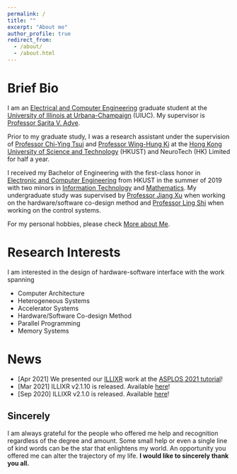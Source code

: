 ```yaml
---
permalink: /
title: ""
excerpt: "About me"
author_profile: true
redirect_from: 
  - /about/
  - /about.html
---
```


Brief Bio
======
I am an [Electrical and Computer Engineering](https://ece.illinois.edu/) graduate student at the [University of Illinois at Urbana-Champaign](https://illinois.edu/) (UIUC). My supervisor is [Professor Sarita V. Adve](http://sadve.cs.illinois.edu/).

Prior to my graduate study, I was a research assistant under the supervision of [Professor Chi-Ying Tsui](https://sites.google.com/view/vlsi-lab-hkust/people/tsui-chi-ying) and [Professor Wing-Hung Ki](https://eeki.home.ece.ust.hk/) at the [Hong Kong University of Science and Technology](https://hkust.edu.hk/home) (HKUST) and NeuroTech (HK) Limited for half a year.

I received my Bachelor of Engineering with the first-class honor in [Electronic and Computer Engineering](https://ece.hkust.edu.hk/) from HKUST in the summer of 2019 with two minors in [Information Technology](https://www.cse.ust.hk/) and [Mathematics](http://www.math.ust.hk/). My undergraduate study was supervised by [Professor Jiang Xu](https://eexu.home.ece.ust.hk/) when working on the hardware/software co-design method and [Professor Ling Shi](https://eesling.home.ece.ust.hk/) when working on the control systems.

For my personal hobbies, please check [More about Me](/markdown/).

Research Interests
======
I am interested in the design of hardware-software interface with the work spanning
* Computer Architecture
* Heterogeneous Systems
* Accelerator Systems
* Hardware/Software Co-design Method
* Parallel Programming
* Memory Systems

News
======
* [Apr 2021] We presented our [ILLIXR](http://illixr.org/) work at the [ASPLOS 2021 tutorial](https://asplos-conference.org/tutorials/#illixr)!
* [Mar 2021] ILLIXR v2.1.10 is released. Available [here](https://github.com/ILLIXR/ILLIXR/releases/tag/v2.1.10)!
* [Sep 2020] ILLIXR v2.1.0 is released. Available [here](https://github.com/ILLIXR/ILLIXR/releases/tag/v2.1.0)!

Sincerely
------
I am always grateful for the people who offered me help and recognition regardless of the degree and amount. Some small help or even a single line of kind words can be the star that enlightens my world. An opportunity you offered me can alter the trajectory of my life. __I would like to sincerely thank you all.__

<script type="text/javascript" id="clustrmaps" src="//clustrmaps.com/map_v2.js?d=GB3aoqCR3YePMP0ZOTyIZ1qNAVLQncjZJ4kRG2I98os&cl=ffffff&w=a"></script>